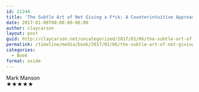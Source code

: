 ```yaml
---
id: 21244
title: 'The Subtle Art of Not Giving a F*ck: A Counterintuitive Approach to Living a Good Life'
date: 2017-01-06T00:00:00-06:00
author: claycarson
layout: post
guid: http://claycarson.net/uncategorized/2017/01/06/the-subtle-art-of-not-giving-a-fck-a-counterintuitive-approach-to-living-a-good-life/
permalink: /timeline/media/book/2017/01/06/the-subtle-art-of-not-giving-a-fck-a-counterintuitive-approach-to-living-a-good-life/
categories:
  - Book
format: aside
---
```

<div class="media-details"></div>

<div class="media-creator">Mark Manson</div>

<div class="media-rating">★★★★★</div>